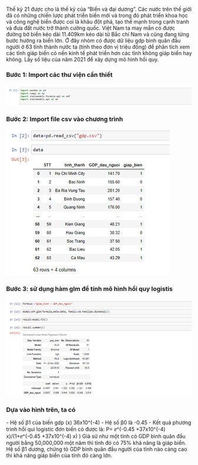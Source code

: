 Thế kỷ 21 được cho là thế kỷ của “Biển và đại dương”. Các nước trên thế giới đã có những chiến lược phát triển biển mới và trong đó phát triển khoa học và công nghệ biển được coi là khâu đột phá, tạo thế mạnh trong cạnh tranh và đưa đất nước trở thành cường quốc. Việt Nam ta may mắn có được đường bờ biển kéo  dài 11.409km kéo dài từ Bắc chí Nam và cũng đang từng bước hướng ra biển lớn. Ở đây nhóm có được dữ liệu gdp bình quân đầu người ở 63 tỉnh thành nước ta (tính theo đơn vị triệu đồng) để phân tích xem các tỉnh giáp biển có nền kinh tế phát triển hơn các tỉnh không giáp biển hay không. Lấy số liệu của năm 2021 để xây dựng mô hình hồi quy.

<h3>Bước 1: Import các thư viện cần thiết</h3>
 <img src="https://github.com/llgx10/Human-Learning-Machine-Learning/blob/main/Logistic%20Regression/img/Picture1.png">
<h3>Bước 2: Import file csv vào chương trình</h3>
 <img src="https://github.com/llgx10/Human-Learning-Machine-Learning/blob/main/Logistic%20Regression/img/Picture2.png">
<h3>Bước 3: sử dụng hàm glm để tính mô hình hồi quy logistis</h3>
<img src="https://github.com/llgx10/Human-Learning-Machine-Learning/blob/main/Logistic%20Regression/img/Picture3.png">
<h3>Dựa vào hình trên, ta có</h3>
- Hệ số β1 của biến gdp (x) 36x10^(-4)
- Hệ số β0 là -0.45
- Kết quả phương trình hồi qui logistic đơn biến có được là: 
P=  ⅇ^(-0.45 +37x10^(-4) x)/(1+ⅇ^(-0.45 +37x10^(-4) x) )
Giả sử như một tỉnh có GDP bình quân đầu người bằng 50,000,000 một năm thì tỉnh đó có 75% khả năng là giáp biển.
Hệ số β1 dương, chứng tỏ GDP bình quân đầu người của tỉnh nào càng cao thì khả năng giáp biển của tỉnh đó càng lớn.
